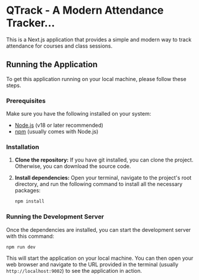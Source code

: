 # QTrack - A Modern Attendance Tracker...

This is a Next.js application that provides a simple and modern way to track attendance for courses and class sessions.

## Running the Application

To get this application running on your local machine, please follow these steps.

### Prerequisites

Make sure you have the following installed on your system:
- [Node.js](https://nodejs.org/) (v18 or later recommended)
- [npm](https://www.npmjs.com/) (usually comes with Node.js)

### Installation

1.  **Clone the repository:**
    If you have git installed, you can clone the project. Otherwise, you can download the source code.

2.  **Install dependencies:**
    Open your terminal, navigate to the project's root directory, and run the following command to install all the necessary packages:
    ```bash
    npm install
    ```

### Running the Development Server

Once the dependencies are installed, you can start the development server with this command:

```bash
npm run dev
```

This will start the application on your local machine. You can then open your web browser and navigate to the URL provided in the terminal (usually `http://localhost:9002`) to see the application in action.